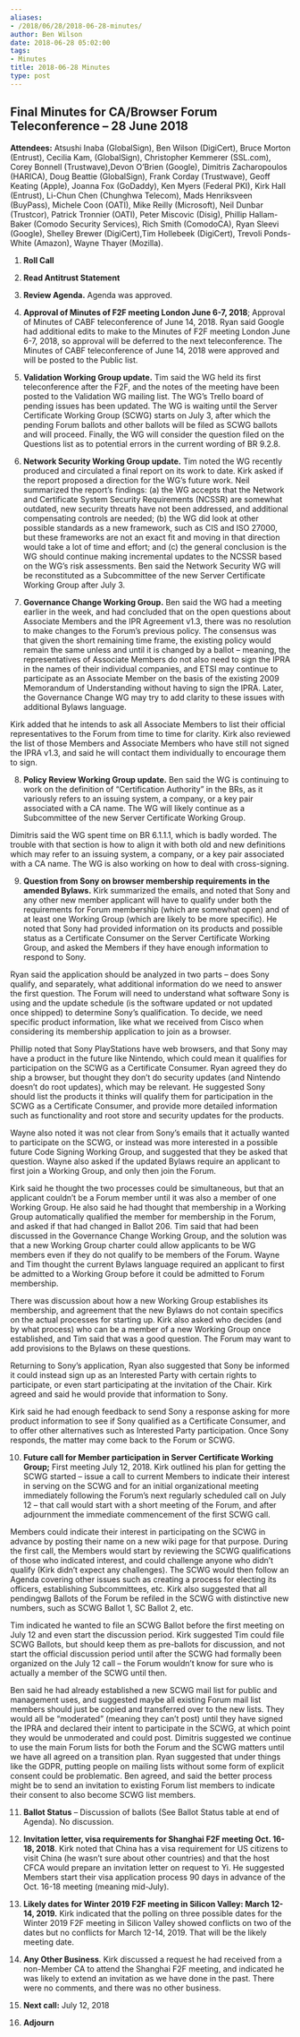 ```yaml
---
aliases:
- /2018/06/28/2018-06-28-minutes/
author: Ben Wilson
date: 2018-06-28 05:02:00
tags:
- Minutes
title: 2018-06-28 Minutes
type: post
---
```


## Final Minutes for CA/Browser Forum Teleconference – 28 June 2018

**Attendees:** Atsushi Inaba (GlobalSign), Ben Wilson (DigiCert), Bruce Morton (Entrust), Cecilia Kam, (GlobalSign), Christopher Kemmerer (SSL.com), Corey Bonnell (Trustwave),Devon O’Brien (Google), Dimitris Zacharopoulos (HARICA), Doug Beattie (GlobalSign), Frank Corday (Trustwave), Geoff Keating (Apple), Joanna Fox (GoDaddy), Ken Myers (Federal PKI), Kirk Hall (Entrust), Li-Chun Chen (Chunghwa Telecom), Mads Henriksveen (BuyPass), Michele Coon (OATI), Mike Reilly (Microsoft), Neil Dunbar (Trustcor), Patrick Tronnier (OATI), Peter Miscovic (Disig), Phillip Hallam-Baker (Comodo Security Services), Rich Smith (ComodoCA), Ryan Sleevi (Google), Shelley Brewer (DigiCert),Tim Hollebeek (DigiCert), Trevoli Ponds-White (Amazon), Wayne Thayer (Mozilla).

1. **Roll Call**

1. **Read Antitrust Statement**

1. **Review Agenda.** Agenda was approved.

1. **Approval of Minutes of F2F meeting London June 6-7, 2018**; Approval of Minutes of CABF teleconference of June 14, 2018. Ryan said Google had additional edits to make to the Minutes of F2F meeting London June 6-7, 2018, so approval will be deferred to the next teleconference. The Minutes of CABF teleconference of June 14, 2018 were approved and will be posted to the Public list.

1. **Validation Working Group update.** Tim said the WG held its first teleconference after the F2F, and the notes of the meeting have been posted to the Validation WG mailing list. The WG’s Trello board of pending issues has been updated. The WG is waiting until the Server Certificate Working Group (SCWG) starts on July 3, after which the pending Forum ballots and other ballots will be filed as SCWG ballots and will proceed. Finally, the WG will consider the question filed on the Questions list as to potential errors in the current wording of BR 9.2.8.

1. **Network Security Working Group update.** Tim noted the WG recently produced and circulated a final report on its work to date. Kirk asked if the report proposed a direction for the WG’s future work. Neil summarized the report’s findings: (a) the WG accepts that the Network and Certificate System Security Requirements (NCSSR) are somewhat outdated, new security threats have not been addressed, and additional compensating controls are needed; (b) the WG did look at other possible standards as a new framework, such as CIS and ISO 27000, but these frameworks are not an exact fit and moving in that direction would take a lot of time and effort; and (c) the general conclusion is the WG should continue making incremental updates to the NCSSR based on the WG’s risk assessments. Ben said the Network Security WG will be reconstituted as a Subcommittee of the new Server Certificate Working Group after July 3.

1. **Governance Change Working Group.** Ben said the WG had a meeting earlier in the week, and had concluded that on the open questions about Associate Members and the IPR Agreement v1.3, there was no resolution to make changes to the Forum’s previous policy. The consensus was that given the short remaining time frame, the existing policy would remain the same unless and until it is changed by a ballot – meaning, the representatives of Associate Members do not also need to sign the IPRA in the names of their individual companies, and ETSI may continue to participate as an Associate Member on the basis of the existing 2009 Memorandum of Understanding without having to sign the IPRA. Later, the Governance Change WG may try to add clarity to these issues with additional Bylaws language.

Kirk added that he intends to ask all Associate Members to list their official representatives to the Forum from time to time for clarity. Kirk also reviewed the list of those Members and Associate Members who have still not signed the IPRA v1.3, and said he will contact them individually to encourage them to sign.

8. **Policy Review Working Group update.** Ben said the WG is continuing to work on the definition of “Certification Authority” in the BRs, as it variously refers to an issuing system, a company, or a key pair associated with a CA name. The WG will likely continue as a Subcommittee of the new Server Certificate Working Group.

Dimitris said the WG spent time on BR 6.1.1.1, which is badly worded. The trouble with that section is how to align it with both old and new definitions which may refer to an issuing system, a company, or a key pair associated with a CA name. The WG is also working on how to deal with cross-signing.

9. **Question from Sony on browser membership requirements in the amended Bylaws.** Kirk summarized the emails, and noted that Sony and any other new member applicant will have to qualify under both the requirements for Forum membership (which are somewhat open) and of at least one Working Group (which are likely to be more specific). He noted that Sony had provided information on its products and possible status as a Certificate Consumer on the Server Certificate Working Group, and asked the Members if they have enough information to respond to Sony.

Ryan said the application should be analyzed in two parts – does Sony qualify, and separately, what additional information do we need to answer the first question. The Forum will need to understand what software Sony is using and the update schedule (is the software updated or not updated once shipped) to determine Sony’s qualification. To decide, we need specific product information, like what we received from Cisco when considering its membership application to join as a browser.

Phillip noted that Sony PlayStations have web browsers, and that Sony may have a product in the future like Nintendo, which could mean it qualifies for participation on the SCWG as a Certificate Consumer. Ryan agreed they do ship a browser, but thought they don’t do security updates (and Nintendo doesn’t do root updates), which may be relevant. He suggested Sony should list the products it thinks will qualify them for participation in the SCWG as a Certificate Consumer, and provide more detailed information such as functionality and root store and security updates for the products.

Wayne also noted it was not clear from Sony’s emails that it actually wanted to participate on the SCWG, or instead was more interested in a possible future Code Signing Working Group, and suggested that they be asked that question. Wayne also asked if the updated Bylaws require an applicant to first join a Working Group, and only then join the Forum.

Kirk said he thought the two processes could be simultaneous, but that an applicant couldn’t be a Forum member until it was also a member of one Working Group. He also said he had thought that membership in a Working Group automatically qualified the member for membership in the Forum, and asked if that had changed in Ballot 206. Tim said that had been discussed in the Governance Change Working Group, and the solution was that a new Working Group charter could allow applicants to be WG members even if they do not qualify to be members of the Forum. Wayne and Tim thought the current Bylaws language required an applicant to first be admitted to a Working Group before it could be admitted to Forum membership.

There was discussion about how a new Working Group establishes its membership, and agreement that the new Bylaws do not contain specifics on the actual processes for starting up. Kirk also asked who decides (and by what process) who can be a member of a new Working Group once established, and Tim said that was a good question. The Forum may want to add provisions to the Bylaws on these questions.

Returning to Sony’s application, Ryan also suggested that Sony be informed it could instead sign up as an Interested Party with certain rights to participate, or even start participating at the invitation of the Chair. Kirk agreed and said he would provide that information to Sony.

Kirk said he had enough feedback to send Sony a response asking for more product information to see if Sony qualified as a Certificate Consumer, and to offer other alternatives such as Interested Party participation. Once Sony responds, the matter may come back to the Forum or SCWG.

10. **Future call for Member participation in Server Certificate Working Group;** First meeting July 12, 2018. Kirk outlined his plan for getting the SCWG started – issue a call to current Members to indicate their interest in serving on the SCWG and for an initial organizational meeting immediately following the Forum’s next regularly scheduled call on July 12 – that call would start with a short meeting of the Forum, and after adjournment the immediate commencement of the first SCWG call.

Members could indicate their interest in participating on the SCWG in advance by posting their name on a new wiki page for that purpose. During the first call, the Members would start by reviewing the SCWG qualifications of those who indicated interest, and could challenge anyone who didn’t qualify (Kirk didn’t expect any challenges). The SCWG would then follow an Agenda covering other issues such as creating a process for electing its officers, establishing Subcommittees, etc. Kirk also suggested that all pendingwg Ballots of the Forum be refiled in the SCWG with distinctive new numbers, such as SCWG Ballot 1, SC Ballot 2, etc.

Tim indicated he wanted to file an SCWG Ballot before the first meeting on July 12 and even start the discussion period. Kirk suggested Tim could file SCWG Ballots, but should keep them as pre-ballots for discussion, and not start the official discussion period until after the SCWG had formally been organized on the July 12 call – the Forum wouldn’t know for sure who is actually a member of the SCWG until then.

Ben said he had already established a new SCWG mail list for public and management uses, and suggested maybe all existing Forum mail list members should just be copied and transferred over to the new lists. They would all be “moderated” (meaning they can’t post) until they have signed the IPRA and declared their intent to participate in the SCWG, at which point they would be unmoderated and could post. Dimitris suggested we continue to use the main Forum lists for both the Forum and the SCWG matters until we have all agreed on a transition plan. Ryan suggested that under things like the GDPR, putting people on mailing lists without some form of explicit consent could be problematic. Ben agreed, and said the better process might be to send an invitation to existing Forum list members to indicate their consent to also become SCWG list members.

11. **Ballot Status** – Discussion of ballots (See Ballot Status table at end of Agenda). No discussion.

01. **Invitation letter, visa requirements for Shanghai F2F meeting Oct. 16-18, 2018**. Kirk noted that China has a visa requirement for US citizens to visit China (he wasn’t sure about other countries) and that the host CFCA would prepare an invitation letter on request to Yi. He suggested Members start their visa application process 90 days in advance of the Oct. 16-18 meeting (meaning mid-July).

01. **Likely dates for Winter 2019 F2F meeting in Silicon Valley: March 12-14, 2019.** Kirk indicated that the polling on three possible dates for the Winter 2019 F2F meeting in Silicon Valley showed conflicts on two of the dates but no conflicts for March 12-14, 2019. That will be the likely meeting date.

01. **Any Other Business**. Kirk discussed a request he had received from a non-Member CA to attend the Shanghai F2F meeting, and indicated he was likely to extend an invitation as we have done in the past. There were no comments, and there was no other business.

01. **Next call:** July 12, 2018

01. **Adjourn**